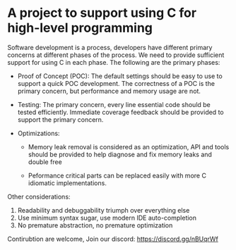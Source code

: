 # A project to support using C for high-level programming

Software development is a process, developers have different primary
concerns at different phases of the process. We need to provide
sufficient support for using C in each phase. The following are the primary
phases:

* Proof of Concept (POC):
  The default settings should be easy to use to support a quick POC development. 
  The correctness of a POC is the primary concern, but performance and 
  memory usage are not.

* Testing:
  The primary concern, every line essential code should be tested efficiently. 
  Immediate coverage feedback should be provided to support the primary concern. 

* Optimizations:

   - Memory leak removal is considered as an optimization, API and
     tools should be provided to help diagnose and fix memory leaks and double free
   
   - Peformance critical parts can be replaced easily with more C
     idiomatic implementations.



Other considerations:
1. Readability and debuggability triumph over everything else
2. Use minimum syntax sugar, use modern IDE auto-completion
3. No premature abstraction, no premature optimization

Contirubtion are welcome, Join our discord: https://discord.gg/nBUqrWf
